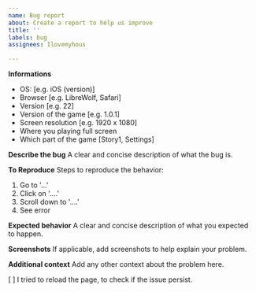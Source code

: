 ```yaml
---
name: Bug report
about: Create a report to help us improve
title: ''
labels: bug
assignees: Ilovemyhous

---
```


**Informations**
 - OS: [e.g. iOS (version)]
 - Browser [e.g. LibreWolf, Safari]
 - Version [e.g. 22]
 - Version of the game [e.g. 1.0.1]
 - Screen resolution [e.g. 1920 x 1080]
 - Where you playing full screen
 - Which part of the game [Story1, Settings]

**Describe the bug**
A clear and concise description of what the bug is.

**To Reproduce**
Steps to reproduce the behavior:
1. Go to '...'
2. Click on '....'
3. Scroll down to '....'
4. See error

**Expected behavior**
A clear and concise description of what you expected to happen.

**Screenshots**
If applicable, add screenshots to help explain your problem.

**Additional context**
Add any other context about the problem here.

[ ] I tried to reload the page, to check if the issue persist.
